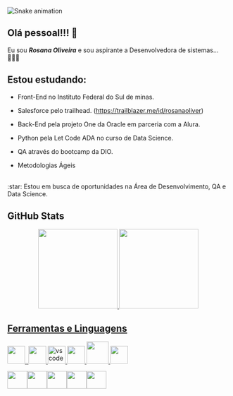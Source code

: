 ![Snake animation](https://github.com/SanaOliver/SanaOliver/blob/output/github-contribution-grid-snake.svg) 

## Olá pessoal!!! 👋

Eu sou ***Rosana Oliveira*** e sou aspirante a Desenvolvedora de sistemas...👩🏾‍💻

## Estou estudando:

* Front-End no Instituto Federal do Sul de minas.

* Salesforce pelo trailhead. (https://trailblazer.me/id/rosanaoliver)

* Back-End pela projeto One da Oracle em parceria com a Alura.

* Python pela Let Code ADA no curso de Data Science.

* QA através do bootcamp da DIO.

* Metodologias Ágeis 

<br>
:star: Estou em busca de oportunidades na Área de Desenvolvimento, QA e Data Science.
<br>

## GitHub Stats
<div align="center">
  <a href="https://github.com/SanaOliver">
  <img height="180em" src="https://github-readme-stats.vercel.app/api?username=SanaOliver&show_icons=true&theme=radical&include_all_commits=true&count_private=true"/>
  <img height="180em" src="https://github-readme-stats.vercel.app/api/top-langs/?username=SanaOliver&layout=compact&langs_count=7&theme=dracula"/>
</div>

## Ferramentas e Linguagens

  <img src="https://cdn.jsdelivr.net/gh/devicons/devicon/icons/git/git-original.svg" width="40" height="40"/> <img>
   <img src="https://cdn.jsdelivr.net/gh/devicons/devicon/icons/github/github-original.svg" width="40" height="40" />
   <img src="https://cdn.jsdelivr.net/gh/devicons/devicon/icons/vscode/vscode-original.svg" alt="vscode" width="40" height="40"/>
  <img src="https://cdn.jsdelivr.net/gh/devicons/devicon/icons/intellij/intellij-plain.svg" width="40" height="40"/>
<img src="https://cdn.jsdelivr.net/gh/devicons/devicon/icons/salesforce/salesforce-original.svg" width="50" height="50" /> <img src="https://cdn.jsdelivr.net/gh/devicons/devicon/icons/trello/trello-plain-wordmark.svg" width="40" height="40"/>



  
  
  
  
  
  
  
 
  <img src="https://cdn.jsdelivr.net/gh/devicons/devicon/icons/python/python-original-wordmark.svg" width="45" height="40"/><img src="https://cdn.jsdelivr.net/gh/devicons/devicon/icons/java/java-original-wordmark.svg" width="45" height="40"/><img src="https://cdn.jsdelivr.net/gh/devicons/devicon/icons/javascript/javascript-plain.svg" width="45" height="40" /><img src="https://cdn.jsdelivr.net/gh/devicons/devicon/icons/css3/css3-plain-wordmark.svg" width="45" height="40" /><img src="https://cdn.jsdelivr.net/gh/devicons/devicon/icons/html5/html5-plain-wordmark.svg" width="45" height="40" />




 


  
  
  
  
  
  











<!--
**SanaOliver/SanaOliver** is a ✨ _special_ ✨ repository because its `README.md` (this file) appears on your GitHub profile.







